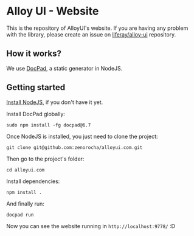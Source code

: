 # Alloy UI - Website

This is the repository of AlloyUI's website. If you are having any problem with the library, please create an issue on [liferay/alloy-ui](https://github.com/liferay/alloy-ui/) repository.

## How it works?

We use [DocPad](https://github.com/bevry/docpad), a static generator in NodeJS.

## Getting started

[Install NodeJS](https://github.com/bevry/community/wiki/Installing-Node), if you don't have it yet.

Install DocPad globally:

	sudo npm install -fg docpad@6.7

Once NodeJS is installed, you just need to clone the project:

	git clone git@github.com:zenorocha/alloyui.com.git

Then go to the project's folder:

	cd alloyui.com

Install dependencies:

	npm install .

And finally run:

	docpad run

Now you can see the website running in `http://localhost:9778/` :D